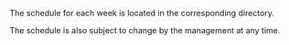 The schedule for each week is located in the corresponding directory. 

The schedule is also subject to change by the management at any time.

